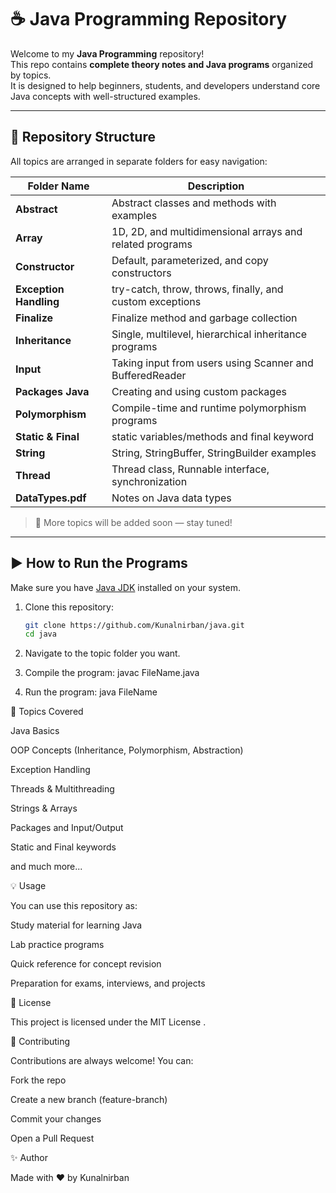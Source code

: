 # ☕ Java Programming Repository

Welcome to my **Java Programming** repository!  
This repo contains **complete theory notes and Java programs** organized by topics.  
It is designed to help beginners, students, and developers understand core Java concepts with well-structured examples.

---

## 📂 Repository Structure

All topics are arranged in separate folders for easy navigation:

| Folder Name           | Description                                              |
|-------------------------|-----------------------------------------------------------|
| **Abstract**             | Abstract classes and methods with examples                |
| **Array**                 | 1D, 2D, and multidimensional arrays and related programs  |
| **Constructor**           | Default, parameterized, and copy constructors             |
| **Exception Handling**    | try-catch, throw, throws, finally, and custom exceptions  |
| **Finalize**               | Finalize method and garbage collection                   |
| **Inheritance**             | Single, multilevel, hierarchical inheritance programs    |
| **Input**                     | Taking input from users using Scanner and BufferedReader |
| **Packages Java**               | Creating and using custom packages                       |
| **Polymorphism**                   | Compile-time and runtime polymorphism programs         |
| **Static & Final**                    | static variables/methods and final keyword             |
| **String**                                  | String, StringBuffer, StringBuilder examples            |
| **Thread**                                      | Thread class, Runnable interface, synchronization         |
| **DataTypes.pdf**                                   | Notes on Java data types                                    |

> 📌 More topics will be added soon — stay tuned!

---

## ▶️ How to Run the Programs

Make sure you have [Java JDK](https://www.oracle.com/java/technologies/downloads/) installed on your system.

1. Clone this repository:
   ```bash
   git clone https://github.com/Kunalnirban/java.git
   cd java
   
2. Navigate to the topic folder you want.

3. Compile the program:
   javac FileName.java
   
5. Run the program:
    java FileName

📖 Topics Covered

Java Basics

OOP Concepts (Inheritance, Polymorphism, Abstraction)

Exception Handling

Threads & Multithreading

Strings & Arrays

Packages and Input/Output

Static and Final keywords

and much more...

💡 Usage

You can use this repository as:

Study material for learning Java

Lab practice programs

Quick reference for concept revision

Preparation for exams, interviews, and projects

📜 License

This project is licensed under the MIT License
.

🤝 Contributing

Contributions are always welcome!
You can:

Fork the repo

Create a new branch (feature-branch)

Commit your changes

Open a Pull Request

✨ Author

Made with ❤️ by Kunalnirban

